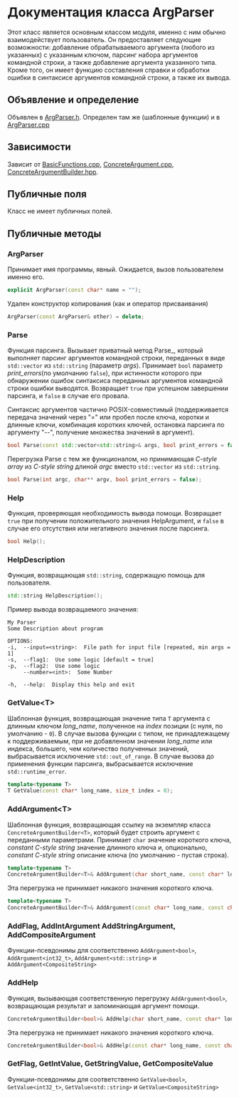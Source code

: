 # Документация класса ArgParser

Этот класс является основным классом модуля, именно с ним обычно взаимодействует
пользователь. Он предоставляет следующие возможности: добавление обрабатываемого
аргумента (любого из указанных) с указанным ключом, парсинг набора аргументов командной
строки, а также добавление аргумента указанного типа. Кроме того, он имеет функцию
составления справки и обработки ошибки в синтаксисе аргументов командной строки, а 
также их вывода.

## Объявление и определение

Объявлен в [ArgParser.h](../ArgParser.h). Определен там же (шаблонные функции) и в
[ArgParser.cpp](../ArgParser.cpp)

## Зависимости

Зависит от [BasicFunctions.cpp](../basic/BasicFunctions.cpp), 
[ConcreteArgument.cpp](../ConcreteArgument.cpp), 
[ConcreteArgumentBuilder.hpp](../ConcreteArgumentBuilder.hpp).

## Публичные поля

Класс не имеет публичных полей.

## Публичные методы

### ArgParser

Принимает имя программы, явный. Ожидается, вызов пользователем именно его. 
```cpp
explicit ArgParser(const char* name = "");
```
Удален конструктор копирования (как и оператор присваивания)
```cpp
ArgParser(const ArgParser& other) = delete;
```

### Parse
Функция парсинга. Вызывает приватный метод Parse_, который выполняет парсинг 
аргументов командной строки, переданных в виде `std::vector` из `std::string`
(параметр *args*). Принимает `bool` параметр *print_errors*(по умолчанию `false`), 
при истинности которого при обнаружении ошибок синтаксиса переданных аргументов 
командной строки ошибки выводятся. Возвращает `true` при успешном завершении парсинга, 
и `false` в случае его провала.

Синтаксис аргументов частично POSIX-совместимый (поддерживается передача значений 
через "=" или пробел после ключа, коротки и длинные ключи, комбинация коротких 
ключей, остановка парсинга по аргументу "--", получение множества значений в аргумент).
```cpp
bool Parse(const std::vector<std::string>& args, bool print_errors = false);
```
Перегрузка Parse с тем же функционалом, но принимающая *C-style array* из 
*C-style string* длиной *argc* вместо `std::vector` из `std::string`.
```cpp
bool Parse(int argc, char** argv, bool print_errors = false);
```

### Help
Функция, проверяющая необходимость вывода помощи. Возвращает `true` при получении
положительного значения HelpArgument, и `false` в случае его отсутствия или 
негативного значения после парсинга.
```cpp
bool Help();
```

### HelpDescription
Функция, возвращающая `std::string`, содержащую помощь для пользователя. 

```cpp
std::string HelpDescription();
```
Пример вывода возвращаемого значения:

```text
My Parser
Some Description about program

OPTIONS:
-i,  --input=<string>:  File path for input file [repeated, min args = 1]
-s,  --flag1:  Use some logic [default = true]
-p,  --flag2:  Use some logic
     --number=<int>:  Some Number

-h,  --help:  Display this help and exit
```

### GetValue<T\>
Шаблонная функция, возвращающая значение типа `T` аргумента с длинным ключом
*long_name*, полученное на *index* позиции (с нуля, по умолчанию - `0`). В случае
вызова функции с типом, не принадлежащему к поддерживаемым, при не добавленном
значении *long_name* или индекса, большего, чем количество полученных значений,
выбрасывается исключение `std::out_of_range`. В случае вызова до применения функции
парсинга, выбрасывается исключение `std::runtime_error`.
```cpp
template<typename T>
T GetValue(const char* long_name, size_t index = 0);
```

### AddArgument<T\>
Шаблонная функция, возвращающая ссылку на экземпляр класса
`ConcreteArgumentBuilder<T>`, который будет строить аргумент с переданными
параметрами. Принимает `char` значение короткого ключа,
*constant C-style string* значение длинного ключа и, опционально, *constant C-style
string* описание ключа (по умолчанию - пустая строка).
```cpp
template<typename T>
ConcreteArgumentBuilder<T>& AddArgument(char short_name, const char* long_name, const char* description = "");
```
Эта перегрузка не принимает никакого значения короткого ключа.
```cpp
template<typename T>
ConcreteArgumentBuilder<T>& AddArgument(const char* long_name, const char* description = "");
```

### AddFlag, AddIntArgument AddStringArgument, AddCompositeArgument
Функции-псевдонимы для соответственно `AddArgument<bool>`, `AddArgument<int32_t>`,
`AddArgument<std::string>` и `AddArgument<CompositeString>`

### AddHelp
Функция, вызывающая соответственную перегрузку `AddArgument<bool>`, возвращающая 
результат и запоминающая аргумент помощи.
```cpp
ConcreteArgumentBuilder<bool>& AddHelp(char short_name, const char* long_name, const char* description = "");
```
Эта перегрузка не принимает никакого значения короткого ключа.
```cpp
ConcreteArgumentBuilder<bool>& AddHelp(const char* long_name, const char* description);
```

### GetFlag, GetIntValue, GetStringValue, GetCompositeValue
Функции-псевдонимы для соответственно `GetValue<bool>`, `GetValue<int32_t>`,
`GetValue<std::string>` и `GetValue<CompositeString>`
